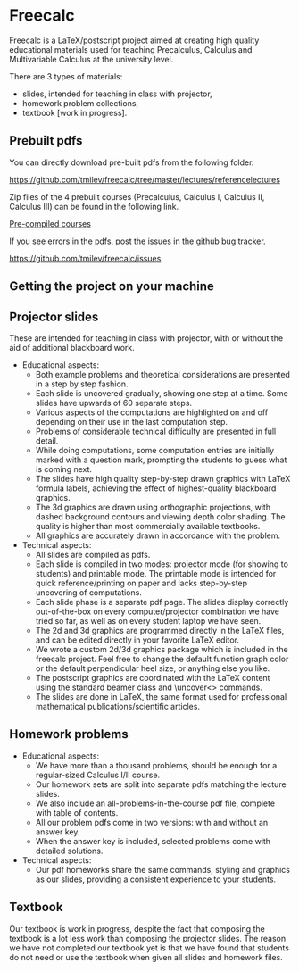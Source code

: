 # Freecalc

Freecalc is a LaTeX/postscript project aimed at creating high quality educational materials used for teaching 
Precalculus, Calculus and Multivariable Calculus at the university level. 

There are 3 types of materials: 
- slides, intended for teaching in class with projector, 
- homework problem collections, 
- textbook [work in progress]. 

## Prebuilt pdfs

You can directly download pre-built pdfs from the following folder.

https://github.com/tmilev/freecalc/tree/master/lectures/referencelectures

Zip files of the 4 prebuilt courses (Precalculus, Calculus I, Calculus II, Calculus III) can be found in the following link.

[Pre-compiled courses](https://github.com/tmilev/freecalc/blob/master/lectures/referencelectures/prebuilt)

If you see errors in the pdfs, post the issues in the github bug tracker.

https://github.com/tmilev/freecalc/issues


## Getting the project on your machine

## Projector slides
These are intended for teaching in class with projector, with or without the aid of additional blackboard work. 

- Educational aspects:
  - Both example problems and theoretical considerations are presented in a step by step fashion. 
  - Each slide is uncovered gradually, showing one step at a time. Some slides have upwards of 60 separate steps. 
  - Various aspects of the computations are highlighted on and off depending on their use in the last computation step. 
  - Problems of considerable technical difficulty are presented in full detail.
  - While doing computations, some computation entries are initially marked with a question mark, 
prompting the students to guess what is coming next. 
  - The slides have high quality step-by-step drawn graphics with LaTeX formula labels, achieving the 
effect of highest-quality blackboard graphics. 
  - The 3d graphics are drawn using orthographic projections, with dashed background contours and 
viewing depth color shading. The quality is higher than most commercially available textbooks.
  - All graphics are accurately drawn in accordance with the problem.
- Technical aspects:
  - All slides are compiled as pdfs. 
  - Each slide is compiled in two modes: projector mode (for showing to students) and printable mode. 
The printable mode is intended for quick reference/printing on paper and lacks step-by-step uncovering of computations.
  - Each slide phase is a separate pdf page. The slides display correctly out-of-the-box
on every computer/projector combination we have tried so far, as well as on every student laptop we have seen.
  - The 2d and 3d graphics are programmed directly in the LaTeX files, and can be edited directly in your favorite
LaTeX editor. 
  - We wrote a custom 2d/3d graphics package which is included in the freecalc project. 
Feel free to change the default function graph color or the default perpendicular heel size, or anything else you like.
  - The postscript graphics are coordinated with the LaTeX content using the standard beamer class and \uncover<> commands.
  - The slides are done in LaTeX, the same format used for professional mathematical publications/scientific articles.

## Homework problems
- Educational aspects:
  - We have more than a thousand problems, should be enough for a regular-sized Calculus I/II course. 
  - Our homework sets are split into separate pdfs matching the lecture slides.
  - We also include an all-problems-in-the-course pdf file, complete with table of contents.
  - All our problem pdfs come in two versions: with and without an answer key. 
  - When the answer key is included, selected problems come with detailed solutions.
- Technical aspects:
  - Our pdf homeworks share the same commands, styling and graphics as our slides, 
providing a consistent experience to your students.

## Textbook
Our textbook is work in progress, despite the fact that composing the textbook is a lot less work than composing the projector slides.
The reason we have not completed our textbook yet is that 
we have found that students do not need or use the textbook when given all slides and homework files.
